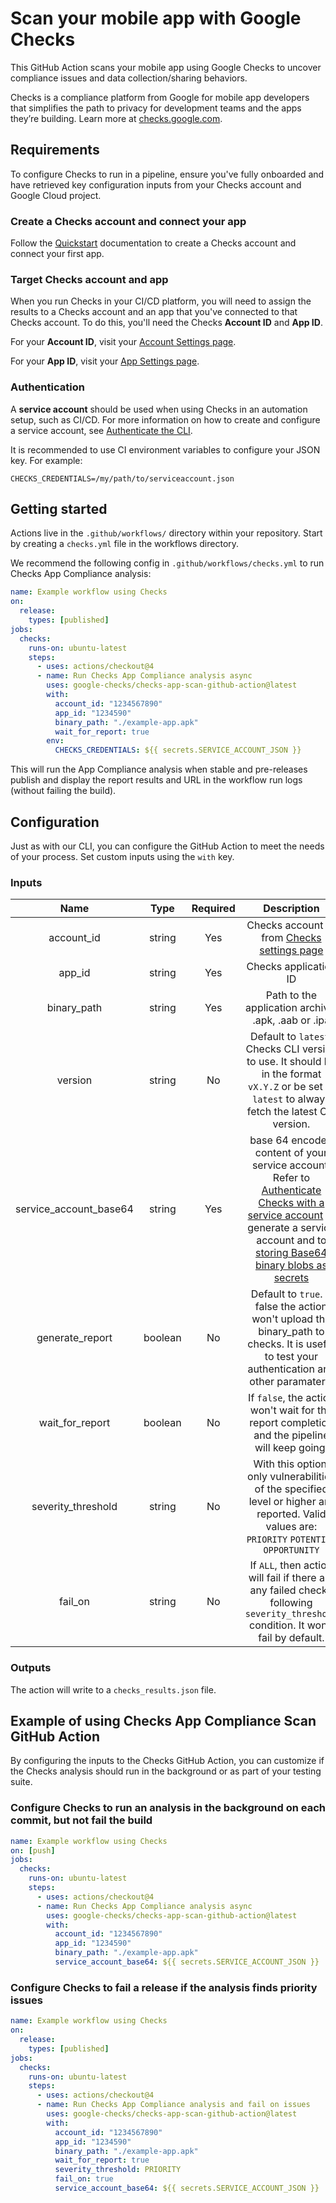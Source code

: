 # Scan your mobile app with Google Checks
This GitHub Action scans your mobile app using Google Checks to uncover compliance issues and data collection/sharing behaviors.

Checks is a compliance platform from Google for mobile app developers that simplifies the path to privacy for development teams and the apps they’re building. Learn more at [checks.google.com](https://checks.google.com/).

## Requirements

To configure Checks to run in a pipeline, ensure you've fully onboarded and have retrieved key configuration inputs from
your Checks account and Google Cloud project.

### Create a Checks account and connect your app

Follow the [Quickstart](https://developers.google.com/checks/guide/getting-started/quickstart) documentation to create a Checks account and connect your first app.

### Target Checks account and app

When you run Checks in your CI/CD platform, you will need to assign the results
to a Checks account and an app that you've connected to that Checks account. To
do this, you'll need the Checks **Account ID** and **App ID**.

For your **Account ID**, visit your [Account Settings
page](https://checks.google.com/console/settings/account).

For your **App ID**, visit your [App Settings
page](https://checks.google.com/console/settings/apps).

### Authentication

A **service account** should be used when using Checks in an automation setup,
such as CI/CD. For more information on how to create and configure a service
account, see [Authenticate the
CLI](/checks/guide/cli/install-checks-cli#authenticate-service).

It is recommended to use CI environment variables to configure your JSON key.
For example:

```shell
CHECKS_CREDENTIALS=/my/path/to/serviceaccount.json
```

## Getting started

Actions live in the `.github/workflows/` directory within your repository. Start
by creating a `checks.yml` file in the workflows directory.

We recommend the following config in `.github/workflows/checks.yml` to run
Checks App Compliance analysis:

```yaml
name: Example workflow using Checks
on:
  release:
    types: [published]
jobs:
  checks:
    runs-on: ubuntu-latest
    steps:
      - uses: actions/checkout@4
      - name: Run Checks App Compliance analysis async
        uses: google-checks/checks-app-scan-github-action@latest
        with:
          account_id: "1234567890"
          app_id: "1234590"
          binary_path: "./example-app.apk"
          wait_for_report: true
        env:
          CHECKS_CREDENTIALS: ${{ secrets.SERVICE_ACCOUNT_JSON }}
```

This will run the App Compliance analysis when stable and pre-releases publish
and display the report results and URL in the workflow run logs (without failing
the build).

## Configuration

Just as with our CLI, you can configure the GitHub Action to meet the needs of
your process. Set custom inputs using the `with` key.

### Inputs

|          Name          |  Type   | Required |                                                                                                                                                                                                     Description                                                                                                                                                                                                      |
| :--------------------: | :-----: | :------: | :------------------------------------------------------------------------------------------------------------------------------------------------------------------------------------------------------------------------------------------------------------------------------------------------------------------------------------------------------------------------------------------------------------------: |
|       account_id       | string  |   Yes    |                                                                                                                                                          Checks account ID from [Checks settings page](https://checks.google.com/console/settings)                                                                                                                                                           |
|         app_id         | string  |   Yes    |                                                                                                                                                                                                Checks application ID                                                                                                                                                                                                 |
|      binary_path       | string  |   Yes    |                                                                                                                                                                                 Path to the application archive: .apk, .aab or .ipa                                                                                                                                                                                  |
|    version     | string |   No     |                                                                                                                                    Default to `latest`. Checks CLI version to use. It should be in the format `vX.Y.Z` or be set to `latest` to always fetch the latest CLI version.                                                                                                                                     |
| service_account_base64 | string  |   Yes    | base 64 encoded content of your service account. Refer to [Authenticate Checks with a service account](https://developers.google.com/checks/guide/integrate/cli/install-checks-cli#authenticate-cli) to generate a service account and to [storing Base64 binary blobs as secrets](https://docs.github.com/en/actions/security-guides/using-secrets-in-github-actions#storing-base64-binary-blobs-as-secrets) |
|    generate_report     | boolean |   No     |                                                                                                                                    Default to `true`. If false the action won't upload the binary_path to checks. It is useful to test your authentication and other paramaters.                                                                                                                                     |
|    wait_for_report     | boolean |   No   |                                                                                                                                                            If `false`, the action won't wait for the report completion and the pipeline will keep going.                                                                                                                                                             |
|   severity_threshold   | string  |    No     |                                                                                                                                                                                With this option, only vulnerabilities of the specified level or higher are reported. Valid values are: `PRIORITY` `POTENTIAL` `OPPORTUNITY`                                                                                                                                                                                |
|        fail_on         | string  |    No     |                                                                                                                                          If `ALL`, then action will fail if there are any failed checks following `severity_threshold` condition. It won't fail by default.                                                                                                                                          |

### Outputs

The action will write to a `checks_results.json` file.

## Example of using Checks App Compliance Scan GitHub Action

By configuring the inputs to the Checks GitHub Action, you can customize if
the Checks analysis should run in the background or as part of your testing
suite.

### Configure Checks to run an analysis in the background on each commit, but not fail the build

```yaml
name: Example workflow using Checks
on: [push]
jobs:
  checks:
    runs-on: ubuntu-latest
    steps:
      - uses: actions/checkout@4
      - name: Run Checks App Compliance analysis async
        uses: google-checks/checks-app-scan-github-action@latest
        with:
          account_id: "1234567890"
          app_id: "1234590"
          binary_path: "./example-app.apk"
          service_account_base64: ${{ secrets.SERVICE_ACCOUNT_JSON }}
```

### Configure Checks to fail a release if the analysis finds priority issues

```yaml
name: Example workflow using Checks
on:
  release:
    types: [published]
jobs:
  checks:
    runs-on: ubuntu-latest
    steps:
      - uses: actions/checkout@4
      - name: Run Checks App Compliance analysis and fail on issues
        uses: google-checks/checks-app-scan-github-action@latest
        with:
          account_id: "1234567890"
          app_id: "1234590"
          binary_path: "./example-app.apk"
          wait_for_report: true
          severity_threshold: PRIORITY
          fail_on: true
          service_account_base64: ${{ secrets.SERVICE_ACCOUNT_JSON }}
```
